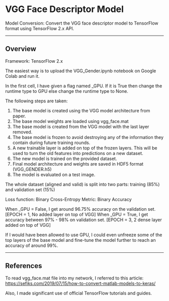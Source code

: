 # VGG Face Descriptor Model
Model Conversion: Convert the VGG face descriptor model to TensorFlow format using TensorFlow 2.x API.

----------------
Overview
----------------

Framework: TensorFlow 2.x

The easiest way is to upload the VGG_Gender.ipynb notebook on Google Colab and run it.

In the first cell, I have given a flag named _GPU. If it is True then change the runtime type to GPU else change the runtime type to None.

The following steps are taken:
1. The base model is created using the VGG model architecture from paper.
2. The base model weights are loaded using vgg_face.mat
3. The base model is created from the VGG model with the last layer removed.
4. The base model is frozen to avoid destroying any of the information they contain during future training rounds.
5. A new trainable layer is added on top of the frozen layers. This will be used to turn the old features into predictions on a new dataset.
6. The new model is trained on the provided dataset.
7. Final model architecture and weights are saved in HDF5 format (VGG_GENDER.h5)
8. The model is evaluated on a test image.

The whole dataset (aligned and valid) is split into two parts: training (85%) and validation set (15%)

Loss function: Binary Cross-Entropy 
Metric: Binary Accuracy

When _GPU = False, I get around 96.75% accuracy on the validation set. [EPOCH = 1, No added layer on top of VGG]
When _GPU = True, I get accuracy between 97% - 98% on validation set. [EPOCH = 3, 2 dense layer added on top of VGG]

If I would have been allowed to use GPU, I could even unfreeze some of the top layers of the base model and fine-tune the model further to reach an accuracy of around 99%.

------------------
References
------------------

To read vgg_face.mat file into my network, I referred to this article:
https://sefiks.com/2019/07/15/how-to-convert-matlab-models-to-keras/

Also, I made significant use of official TensorFlow tutorials and guides.
